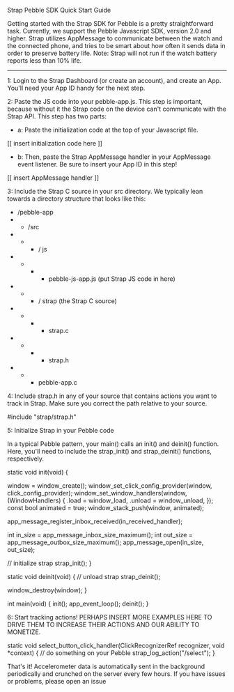 Strap Pebble SDK Quick Start Guide

Getting started with the Strap SDK for Pebble is a pretty straightforward task. Currently, we support the Pebble Javascript SDK, version 2.0 and higher. Strap utilizes AppMessage to communicate between the watch and the connected phone, and tries to be smart about how often it sends data in order to preserve battery life. Note: Strap will not run if the watch battery reports less than 10% life.

---
1: Login to the Strap Dashboard (or create an account), and create an App. You'll need your App ID handy for the next step.

2: Paste the JS code into your pebble-app.js. This step is important, because without it the Strap code on the device can't communicate with the Strap API. This step has two parts:

- a: Paste the initialization code at the top of your Javascript file. 

[[ insert initialization code here ]] 

- b: Then, paste the Strap AppMessage handler in your AppMessage event listener. Be sure to insert your App ID in this step!

[[ insert AppMessage handler ]]

3: Include the Strap C source in your src directory. We typically lean towards a directory structure that looks like this:

- /pebble-app
- - /src
- - - / js
- - - - pebble-js-app.js (put Strap JS code in here)
- - - / strap (the Strap C source)
- - - - strap.c
- - - - strap.h
- - - pebble-app.c

4: Include strap.h in any of your source that contains actions you want to track in Strap. Make sure you correct the path relative to your source.

#include "strap/strap.h"

5: Initialize Strap in your Pebble code

In a typical Pebble pattern, your main() calls an init() and deinit() function. Here, you'll need to include the strap_init() and strap_deinit() functions, respectively.

static void init(void) {
  
  window = window_create();
  window_set_click_config_provider(window, click_config_provider);
  window_set_window_handlers(window, (WindowHandlers) {
    .load = window_load,
    .unload = window_unload,
  });
  const bool animated = true;
  window_stack_push(window, animated);
  
  app_message_register_inbox_received(in_received_handler);
  
  int in_size = app_message_inbox_size_maximum();
  int out_size = app_message_outbox_size_maximum();
  app_message_open(in_size, out_size);

  // initialize strap
  strap_init();
}

static void deinit(void) {
	// unload strap
 	strap_deinit();
  
  window_destroy(window);
}

int main(void) {
  init();
  app_event_loop();
  deinit();
}

6: Start tracking actions! PERHAPS INSERT MORE EXAMPLES HERE TO DRIVE THEM TO INCREASE THEIR ACTIONS AND OUR ABILITY TO MONETIZE. 

static void select_button_click_handler(ClickRecognizerRef recognizer, void *context) {
	// do something on your Pebble
 	strap_log_action("/select");
}

That's it! Accelerometer data is automatically sent in the background periodically and crunched on the server every few hours. If you have issues or problems, please open an issue 